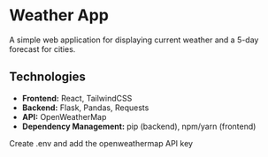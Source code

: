 # Weather App

A simple web application for displaying current weather and a 5-day forecast for cities.

## Technologies

- **Frontend:** React, TailwindCSS
- **Backend:** Flask, Pandas, Requests
- **API:** OpenWeatherMap
- **Dependency Management:** pip (backend), npm/yarn (frontend)

Create .env and add the openweathermap API key